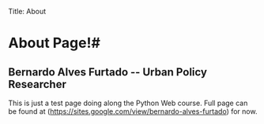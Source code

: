 Title: About

# About Page!#

## Bernardo Alves Furtado -- Urban Policy Researcher

This is just a test page doing along the Python Web course. Full page can be found at
(https://sites.google.com/view/bernardo-alves-furtado) for now.